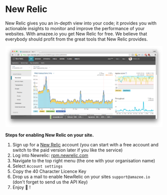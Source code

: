 # New Relic

New Relic gives you an in-depth view into your code; it provides you with
actionable insights to monitor and improve the performance of your websites.
With amazee.io you get New Relic for free. We believe that everybody should profit
from the great tools that New Relic provides.

![Screenshot New Relic](newrelic.png)

**Steps for enabling New Relic on your site.**

1. Sign up for a [New Relic](https://newrelic.com/signup) account (you can start with a free account and switch to the paid version later if you like the service)
2. Log into Newrelic: [rpm.newrelic.com](http://rpm.newrelic.com)
3. Navigate to the top right menu (the one with your organisation name)
4. Select `Account settings`
5. Copy the 40 Character Licence Key
6. Drop us a mail to enable NewRelic on your sites `support@amazee.io` (don't forget to send us the API Key)
7. Enjoy 🚀 !
